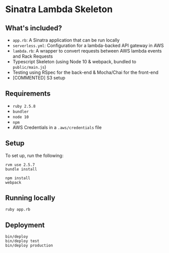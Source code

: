 # Sinatra Lambda Skeleton

## What's included?

- `app.rb`: A Sinatra application that can be run locally
- `serverless.yml`: Configuration for a lambda-backed API gateway in AWS
- `lambda.rb`: A wrapper to convert requests between AWS lambda events and Rack Requests
- Typescript Skeleton (using Node 10 & webpack, bundled to `public/main.js`)
- Testing using RSpec for the back-end & Mocha/Chai for the front-end
- [COMMENTED] S3 setup

## Requirements

- `ruby 2.5.8`
- `bundler`
- `node 10`
- `npm`
- AWS Credentials in a `.aws/credentials` file

## Setup

To set up, run the following:
```
rvm use 2.5.7
bundle install

npm install
webpack
```

## Running locally

```
ruby app.rb
```

## Deployment

```
bin/deploy
bin/deploy test
bin/deploy production
```
